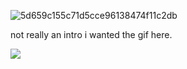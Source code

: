 ![5d659c155c71d5cce96138474f11c2db](https://github.com/user-attachments/assets/d16ef097-05e6-4dd2-a34d-24bd36fc65a3)


not really an intro i wanted the gif here.

![](https://komarev.com/ghpvc/?username=R3VENGE7&label=spectres)
